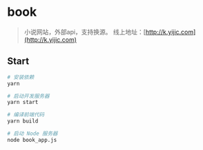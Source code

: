 # book

> 小说网站，外部api，支持换源。
> 线上地址：[http://k.yijic.com](http://k.yijic.com)

## Start

``` bash
# 安装依赖
yarn

# 启动开发服务器
yarn start

# 编译前端代码
yarn build

# 启动 Node 服务器
node book_app.js
```
